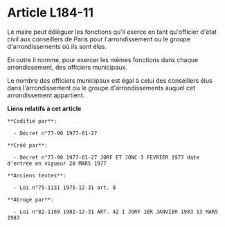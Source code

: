 # Article L184-11

Le maire peut déléguer les fonctions qu'il exerce en tant qu'officier d'état civil aux conseillers de Paris pour
l'arrondissement ou le groupe d'arrondissements où ils sont élus.

En outre il nomme, pour exercer les mêmes fonctions dans chaque arrondissement, des officiers municipaux.

Le nombre des officiers municipaux est égal à celui des conseillers élus dans l'arrondissement ou le groupe d'arrondissements
auquel cet arrondissement appartient.

**Liens relatifs à cet article**

	**Codifié par**:

	  - Décret n°77-90 1977-01-27

	**Créé par**:

	  - Décret n°77-90 1977-01-27 JORF ET JONC 3 FEVRIER 1977 date d'entrée en vigueur 20 MARS 1977

	**Anciens textes**:

	  - Loi n°75-1131 1975-12-31 art. 8

	**Abrogé par**:

	  - Loi n°82-1169 1982-12-31 ART. 42 I JORF 1ER JANVIER 1983 13 MARS 1983
